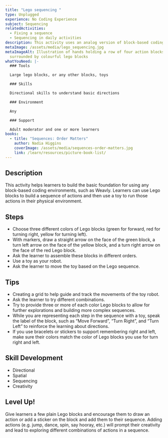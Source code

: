 ```yaml
---
title: "Lego sequencing "
type: Unplugged
experience: No Coding Experience
subject: Sequencing
relatedActivities:
  - Fixing a sequence
  - Sequencing in daily activities
description: This activity uses an analog version of block-based coding and sequencing.
metaImage: /assets/media/lego_sequencing.jpg
metaImageAlt: Illustration of hands holding a row of four action blocks
  surrounded by colourful lego blocks
whatYouNeed: |-
  ### Tools

  Large lego blocks, or any other blocks, toys

  ### Skills

  Directional skills to understand basic directions

  ### Environment

  Any

  ### Support

  Adult moderator and one or more learners
books:
  - title: "Sequences: Order Matters"
    author: Nadia Higgins
    coverImage: /assets/media/sequences-order-matters.jpg
    link: /learn/resources/picture-book-list/
---
```

## Description

This activity helps learners to build the basic foundation for using any block-based coding environments, such as Weavly. Learners can use Lego blocks to build a sequence of actions and then use a toy to run those actions in their physical environment.

## Steps

* Choose three different colors of Lego blocks (green for forward, red for turning right, yellow for turning left).
* With markers, draw a straight arrow on the face of the green block, a turn left arrow on the face of the yellow block, and a turn right arrow on the face of the red Lego block.
* Ask the learner to assemble these blocks in different orders.
* Use a toy as your robot.
* Ask the learner to move the toy based on the Lego sequence.

## Tips

* Creating a grid to help guide and track the movements of the toy robot.
* Ask the learner to try different combinations.
* Try to provide three or more of each color Lego blocks to allow for further explorations and building more complex sequences.
* While you are representing each step in the sequence with a toy, speak the label of the block, such as “Move Forward”, “Turn Right”, and “Turn Left” to reinforce the learning about directions.
* If you use bracelets or stickers to support remembering right and left, make sure their colors match the color of Lego blocks you use for turn right and left.

## Skill Development

* Directional
* Spatial
* Sequencing 
* Creativity

## Level Up!

Give learners a few plain Lego blocks and encourage them to draw an action or add a sticker on the block and add them to their sequence. Adding actions (e.g. jump, dance, spin, say hooray, etc.) will prompt their creativity and lead to exploring different combinations of actions in a sequence.